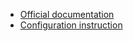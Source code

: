 - [Official documentation](https://github.com/Triple-T/gradle-play-publisher)
- [Configuration instruction](https://github.com/Triple-T/gradle-play-publisher?tab=readme-ov-file#quickstart-guide)